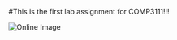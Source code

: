#This is the first lab assignment for COMP3111!!!

![Online Image](https://drive.google.com/file/d/1flbZHY3xopyr0sJ13EM4zhrsSI7A0zKk/view?usp=sharing)
